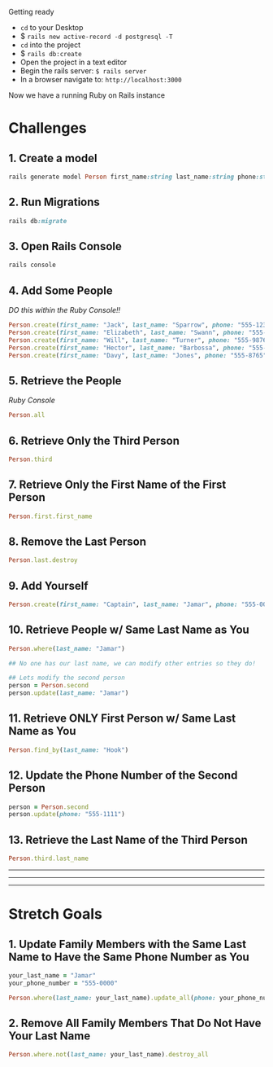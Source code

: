 Getting ready

- `cd` to your Desktop
- $ `rails new active-record -d postgresql -T`
- `cd` into the project
- $ `rails db:create`
- Open the project in a text editor
- Begin the rails server: `$ rails server`
- In a browser navigate to: `http://localhost:3000`

Now we have a running Ruby on Rails instance

# Challenges

## 1. Create a model
```ruby
rails generate model Person first_name:string last_name:string phone:string
```
## 2. Run Migrations
```ruby
rails db:migrate

```
## 3. Open Rails Console
```ruby
rails console
```
## 4. Add Some People
<i>DO this within the Ruby Console!!</i>
```ruby
Person.create(first_name: "Jack", last_name: "Sparrow", phone: "555-1234")
Person.create(first_name: "Elizabeth", last_name: "Swann", phone: "555-5678")
Person.create(first_name: "Will", last_name: "Turner", phone: "555-9876")
Person.create(first_name: "Hector", last_name: "Barbossa", phone: "555-4321")
Person.create(first_name: "Davy", last_name: "Jones", phone: "555-8765")

```
## 5. Retrieve the People
*Ruby Console*
```ruby
Person.all
```
## 6. Retrieve Only the Third Person
```ruby
Person.third
```
## 7. Retrieve Only the First Name of the First Person
```ruby
Person.first.first_name
```
## 8. Remove the Last Person
```ruby
Person.last.destroy
```
## 9. Add Yourself
```ruby
Person.create(first_name: "Captain", last_name: "Jamar", phone: "555-0000")
```
## 10. Retrieve People w/ Same Last Name as You
```ruby
Person.where(last_name: "Jamar")

## No one has our last name, we can modify other entries so they do!

## Lets modify the second person
person = Person.second
person.update(last_name: "Jamar")
```
## 11. Retrieve ONLY First Person w/ Same Last Name as You
```ruby
Person.find_by(last_name: "Hook")
```
## 12. Update the Phone Number of the Second Person
```ruby
person = Person.second
person.update(phone: "555-1111")
```
## 13. Retrieve the Last Name of the Third Person
```ruby
Person.third.last_name
```
***
***
***
# Stretch Goals

## 1. Update Family Members with the Same Last Name to Have the Same Phone Number as You
```ruby
your_last_name = "Jamar"
your_phone_number = "555-0000"

Person.where(last_name: your_last_name).update_all(phone: your_phone_number)
```
## 2. Remove All Family Members That Do Not Have Your Last Name
```ruby
Person.where.not(last_name: your_last_name).destroy_all
```
